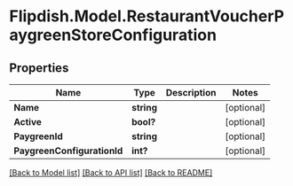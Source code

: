 # Flipdish.Model.RestaurantVoucherPaygreenStoreConfiguration
## Properties

Name | Type | Description | Notes
------------ | ------------- | ------------- | -------------
**Name** | **string** |  | [optional] 
**Active** | **bool?** |  | [optional] 
**PaygreenId** | **string** |  | [optional] 
**PaygreenConfigurationId** | **int?** |  | [optional] 

[[Back to Model list]](../README.md#documentation-for-models) [[Back to API list]](../README.md#documentation-for-api-endpoints) [[Back to README]](../README.md)

